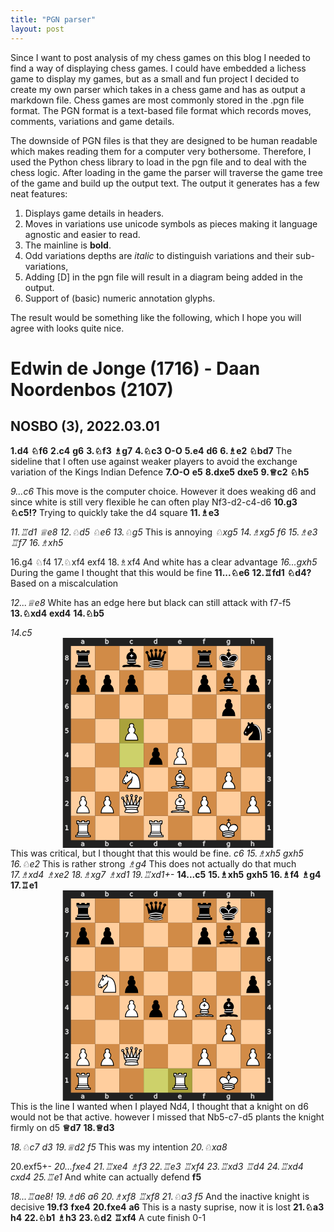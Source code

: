```yaml
---
title: "PGN parser"
layout: post
---
```


Since I want to post analysis of my chess games on this blog I needed to find a way of displaying chess games. I could have embedded a lichess game to display my games, but as a small and fun project I decided to create my own parser which takes in a chess game and has as output a markdown file. Chess games are most commonly stored in the .pgn file format. The PGN format is a text-based file format which records moves, comments, variations and game details.

The downside of PGN files is that they are designed to be human readable which makes reading them for a computer very bothersome. Therefore, I used the Python chess library to load in the pgn file and to deal with the chess logic. After loading in the game the parser will traverse the game tree of the game and build up the output text. The output it generates has a few neat features:
1. Displays game details in headers.
2. Moves in variations use unicode symbols as pieces making it language agnostic and easier to read.
3. The mainline is **bold**.
4. Odd variations depths are *italic* to distinguish variations and their sub-variations,
5. Adding \[D\] in the pgn file will result in a diagram being added in the output.
6. Support of (basic) numeric annotation glyphs.

The result would be something like the following, which I hope you will agree with looks quite nice.


# Edwin de Jonge (1716) - Daan Noordenbos (2107)
## NOSBO (3), 2022.03.01
**1.d4** **&#9816;f6** **2.c4** **g6** **3.&#9816;f3** **&#9815;g7** **4.&#9816;c3** **O-O** **5.e4** **d6** **6.&#9815;e2** **&#9816;bd7** The sideline that I often use against weaker players to avoid the exchange variation of the Kings Indian Defence **7.O-O** **e5** **8.dxe5** **dxe5** **9.&#9813;c2** **&#9816;h5** 

*9...c6* This move is the computer choice. However it does weaking d6 and since white is still very flexible he can often play Nf3-d2-c4-d6 
**10.g3** **&#9816;c5!?** Trying to quickly take the d4 square **11.&#9815;e3** 

*11.&#9814;d1* *&#9813;e8* *12.&#9816;d5* *&#9816;e6* *13.&#9816;g5* This is annoying *&#9816;xg5* *14.&#9815;xg5* *f6* *15.&#9815;e3* *&#9814;f7* *16.&#9815;xh5* 

16.g4 &#9816;f4 17.&#9816;xf4 exf4 18.&#9815;xf4 And white has a clear advantage 
*16...gxh5* During the game I thought that this would be fine 
**11...&#9816;e6** **12.&#9814;fd1** **&#9816;d4?** Based on a miscalculation 

*12...&#9813;e8* White has an edge here but black can still attack with f7-f5 
**13.&#9816;xd4** **exd4** **14.&#9816;b5** 

*14.c5* <svg baseProfile="tiny" version="1.2" viewBox="-97 0 584 390" xmlns="http://www.w3.org/2000/svg" xmlns:xlink="http://www.w3.org/1999/xlink"><defs><g class="white pawn" id="white-pawn"><path d="M22.5 9c-2.21 0-4 1.79-4 4 0 .89.29 1.71.78 2.38C17.33 16.5 16 18.59 16 21c0 2.03.94 3.84 2.41 5.03-3 1.06-7.41 5.55-7.41 13.47h23c0-7.92-4.41-12.41-7.41-13.47 1.47-1.19 2.41-3 2.41-5.03 0-2.41-1.33-4.5-3.28-5.62.49-.67.78-1.49.78-2.38 0-2.21-1.79-4-4-4z" fill="#fff" stroke="#000" stroke-linecap="round" stroke-width="1.5" /></g><g class="white knight" fill="none" fill-rule="evenodd" id="white-knight" stroke="#000" stroke-linecap="round" stroke-linejoin="round" stroke-width="1.5"><path d="M 22,10 C 32.5,11 38.5,18 38,39 L 15,39 C 15,30 25,32.5 23,18" style="fill:#ffffff; stroke:#000000;" /><path d="M 24,18 C 24.38,20.91 18.45,25.37 16,27 C 13,29 13.18,31.34 11,31 C 9.958,30.06 12.41,27.96 11,28 C 10,28 11.19,29.23 10,30 C 9,30 5.997,31 6,26 C 6,24 12,14 12,14 C 12,14 13.89,12.1 14,10.5 C 13.27,9.506 13.5,8.5 13.5,7.5 C 14.5,6.5 16.5,10 16.5,10 L 18.5,10 C 18.5,10 19.28,8.008 21,7 C 22,7 22,10 22,10" style="fill:#ffffff; stroke:#000000;" /><path d="M 9.5 25.5 A 0.5 0.5 0 1 1 8.5,25.5 A 0.5 0.5 0 1 1 9.5 25.5 z" style="fill:#000000; stroke:#000000;" /><path d="M 15 15.5 A 0.5 1.5 0 1 1 14,15.5 A 0.5 1.5 0 1 1 15 15.5 z" style="fill:#000000; stroke:#000000;" transform="matrix(0.866,0.5,-0.5,0.866,9.693,-5.173)" /></g><g class="white bishop" fill="none" fill-rule="evenodd" id="white-bishop" stroke="#000" stroke-linecap="round" stroke-linejoin="round" stroke-width="1.5"><g fill="#fff" stroke-linecap="butt"><path d="M9 36c3.39-.97 10.11.43 13.5-2 3.39 2.43 10.11 1.03 13.5 2 0 0 1.65.54 3 2-.68.97-1.65.99-3 .5-3.39-.97-10.11.46-13.5-1-3.39 1.46-10.11.03-13.5 1-1.354.49-2.323.47-3-.5 1.354-1.94 3-2 3-2zM15 32c2.5 2.5 12.5 2.5 15 0 .5-1.5 0-2 0-2 0-2.5-2.5-4-2.5-4 5.5-1.5 6-11.5-5-15.5-11 4-10.5 14-5 15.5 0 0-2.5 1.5-2.5 4 0 0-.5.5 0 2zM25 8a2.5 2.5 0 1 1-5 0 2.5 2.5 0 1 1 5 0z" /></g><path d="M17.5 26h10M15 30h15m-7.5-14.5v5M20 18h5" stroke-linejoin="miter" /></g><g class="white rook" fill="#fff" fill-rule="evenodd" id="white-rook" stroke="#000" stroke-linecap="round" stroke-linejoin="round" stroke-width="1.5"><path d="M9 39h27v-3H9v3zM12 36v-4h21v4H12zM11 14V9h4v2h5V9h5v2h5V9h4v5" stroke-linecap="butt" /><path d="M34 14l-3 3H14l-3-3" /><path d="M31 17v12.5H14V17" stroke-linecap="butt" stroke-linejoin="miter" /><path d="M31 29.5l1.5 2.5h-20l1.5-2.5" /><path d="M11 14h23" fill="none" stroke-linejoin="miter" /></g><g class="white queen" fill="#fff" fill-rule="evenodd" id="white-queen" stroke="#000" stroke-linecap="round" stroke-linejoin="round" stroke-width="1.5"><path d="M8 12a2 2 0 1 1-4 0 2 2 0 1 1 4 0zM24.5 7.5a2 2 0 1 1-4 0 2 2 0 1 1 4 0zM41 12a2 2 0 1 1-4 0 2 2 0 1 1 4 0zM16 8.5a2 2 0 1 1-4 0 2 2 0 1 1 4 0zM33 9a2 2 0 1 1-4 0 2 2 0 1 1 4 0z" /><path d="M9 26c8.5-1.5 21-1.5 27 0l2-12-7 11V11l-5.5 13.5-3-15-3 15-5.5-14V25L7 14l2 12zM9 26c0 2 1.5 2 2.5 4 1 1.5 1 1 .5 3.5-1.5 1-1.5 2.5-1.5 2.5-1.5 1.5.5 2.5.5 2.5 6.5 1 16.5 1 23 0 0 0 1.5-1 0-2.5 0 0 .5-1.5-1-2.5-.5-2.5-.5-2 .5-3.5 1-2 2.5-2 2.5-4-8.5-1.5-18.5-1.5-27 0z" stroke-linecap="butt" /><path d="M11.5 30c3.5-1 18.5-1 22 0M12 33.5c6-1 15-1 21 0" fill="none" /></g><g class="white king" fill="none" fill-rule="evenodd" id="white-king" stroke="#000" stroke-linecap="round" stroke-linejoin="round" stroke-width="1.5"><path d="M22.5 11.63V6M20 8h5" stroke-linejoin="miter" /><path d="M22.5 25s4.5-7.5 3-10.5c0 0-1-2.5-3-2.5s-3 2.5-3 2.5c-1.5 3 3 10.5 3 10.5" fill="#fff" stroke-linecap="butt" stroke-linejoin="miter" /><path d="M11.5 37c5.5 3.5 15.5 3.5 21 0v-7s9-4.5 6-10.5c-4-6.5-13.5-3.5-16 4V27v-3.5c-3.5-7.5-13-10.5-16-4-3 6 5 10 5 10V37z" fill="#fff" /><path d="M11.5 30c5.5-3 15.5-3 21 0m-21 3.5c5.5-3 15.5-3 21 0m-21 3.5c5.5-3 15.5-3 21 0" /></g><g class="black pawn" id="black-pawn"><path d="M22.5 9c-2.21 0-4 1.79-4 4 0 .89.29 1.71.78 2.38C17.33 16.5 16 18.59 16 21c0 2.03.94 3.84 2.41 5.03-3 1.06-7.41 5.55-7.41 13.47h23c0-7.92-4.41-12.41-7.41-13.47 1.47-1.19 2.41-3 2.41-5.03 0-2.41-1.33-4.5-3.28-5.62.49-.67.78-1.49.78-2.38 0-2.21-1.79-4-4-4z" stroke="#000" stroke-linecap="round" stroke-width="1.5" /></g><g class="black knight" fill="none" fill-rule="evenodd" id="black-knight" stroke="#000" stroke-linecap="round" stroke-linejoin="round" stroke-width="1.5"><path d="M 22,10 C 32.5,11 38.5,18 38,39 L 15,39 C 15,30 25,32.5 23,18" style="fill:#000000; stroke:#000000;" /><path d="M 24,18 C 24.38,20.91 18.45,25.37 16,27 C 13,29 13.18,31.34 11,31 C 9.958,30.06 12.41,27.96 11,28 C 10,28 11.19,29.23 10,30 C 9,30 5.997,31 6,26 C 6,24 12,14 12,14 C 12,14 13.89,12.1 14,10.5 C 13.27,9.506 13.5,8.5 13.5,7.5 C 14.5,6.5 16.5,10 16.5,10 L 18.5,10 C 18.5,10 19.28,8.008 21,7 C 22,7 22,10 22,10" style="fill:#000000; stroke:#000000;" /><path d="M 9.5 25.5 A 0.5 0.5 0 1 1 8.5,25.5 A 0.5 0.5 0 1 1 9.5 25.5 z" style="fill:#ececec; stroke:#ececec;" /><path d="M 15 15.5 A 0.5 1.5 0 1 1 14,15.5 A 0.5 1.5 0 1 1 15 15.5 z" style="fill:#ececec; stroke:#ececec;" transform="matrix(0.866,0.5,-0.5,0.866,9.693,-5.173)" /><path d="M 24.55,10.4 L 24.1,11.85 L 24.6,12 C 27.75,13 30.25,14.49 32.5,18.75 C 34.75,23.01 35.75,29.06 35.25,39 L 35.2,39.5 L 37.45,39.5 L 37.5,39 C 38,28.94 36.62,22.15 34.25,17.66 C 31.88,13.17 28.46,11.02 25.06,10.5 L 24.55,10.4 z " style="fill:#ececec; stroke:none;" /></g><g class="black bishop" fill="none" fill-rule="evenodd" id="black-bishop" stroke="#000" stroke-linecap="round" stroke-linejoin="round" stroke-width="1.5"><path d="M9 36c3.39-.97 10.11.43 13.5-2 3.39 2.43 10.11 1.03 13.5 2 0 0 1.65.54 3 2-.68.97-1.65.99-3 .5-3.39-.97-10.11.46-13.5-1-3.39 1.46-10.11.03-13.5 1-1.354.49-2.323.47-3-.5 1.354-1.94 3-2 3-2zm6-4c2.5 2.5 12.5 2.5 15 0 .5-1.5 0-2 0-2 0-2.5-2.5-4-2.5-4 5.5-1.5 6-11.5-5-15.5-11 4-10.5 14-5 15.5 0 0-2.5 1.5-2.5 4 0 0-.5.5 0 2zM25 8a2.5 2.5 0 1 1-5 0 2.5 2.5 0 1 1 5 0z" fill="#000" stroke-linecap="butt" /><path d="M17.5 26h10M15 30h15m-7.5-14.5v5M20 18h5" stroke="#fff" stroke-linejoin="miter" /></g><g class="black rook" fill="#000" fill-rule="evenodd" id="black-rook" stroke="#000" stroke-linecap="round" stroke-linejoin="round" stroke-width="1.5"><path d="M9 39h27v-3H9v3zM12.5 32l1.5-2.5h17l1.5 2.5h-20zM12 36v-4h21v4H12z" stroke-linecap="butt" /><path d="M14 29.5v-13h17v13H14z" stroke-linecap="butt" stroke-linejoin="miter" /><path d="M14 16.5L11 14h23l-3 2.5H14zM11 14V9h4v2h5V9h5v2h5V9h4v5H11z" stroke-linecap="butt" /><path d="M12 35.5h21M13 31.5h19M14 29.5h17M14 16.5h17M11 14h23" fill="none" stroke="#fff" stroke-linejoin="miter" stroke-width="1" /></g><g class="black queen" fill="#000" fill-rule="evenodd" id="black-queen" stroke="#000" stroke-linecap="round" stroke-linejoin="round" stroke-width="1.5"><g fill="#000" stroke="none"><circle cx="6" cy="12" r="2.75" /><circle cx="14" cy="9" r="2.75" /><circle cx="22.5" cy="8" r="2.75" /><circle cx="31" cy="9" r="2.75" /><circle cx="39" cy="12" r="2.75" /></g><path d="M9 26c8.5-1.5 21-1.5 27 0l2.5-12.5L31 25l-.3-14.1-5.2 13.6-3-14.5-3 14.5-5.2-13.6L14 25 6.5 13.5 9 26zM9 26c0 2 1.5 2 2.5 4 1 1.5 1 1 .5 3.5-1.5 1-1.5 2.5-1.5 2.5-1.5 1.5.5 2.5.5 2.5 6.5 1 16.5 1 23 0 0 0 1.5-1 0-2.5 0 0 .5-1.5-1-2.5-.5-2.5-.5-2 .5-3.5 1-2 2.5-2 2.5-4-8.5-1.5-18.5-1.5-27 0z" stroke-linecap="butt" /><path d="M11 38.5a35 35 1 0 0 23 0" fill="none" stroke-linecap="butt" /><path d="M11 29a35 35 1 0 1 23 0M12.5 31.5h20M11.5 34.5a35 35 1 0 0 22 0M10.5 37.5a35 35 1 0 0 24 0" fill="none" stroke="#fff" /></g><g class="black king" fill="none" fill-rule="evenodd" id="black-king" stroke="#000" stroke-linecap="round" stroke-linejoin="round" stroke-width="1.5"><path d="M22.5 11.63V6" stroke-linejoin="miter" /><path d="M22.5 25s4.5-7.5 3-10.5c0 0-1-2.5-3-2.5s-3 2.5-3 2.5c-1.5 3 3 10.5 3 10.5" fill="#000" stroke-linecap="butt" stroke-linejoin="miter" /><path d="M11.5 37c5.5 3.5 15.5 3.5 21 0v-7s9-4.5 6-10.5c-4-6.5-13.5-3.5-16 4V27v-3.5c-3.5-7.5-13-10.5-16-4-3 6 5 10 5 10V37z" fill="#000" /><path d="M20 8h5" stroke-linejoin="miter" /><path d="M32 29.5s8.5-4 6.03-9.65C34.15 14 25 18 22.5 24.5l.01 2.1-.01-2.1C20 18 9.906 14 6.997 19.85c-2.497 5.65 4.853 9 4.853 9M11.5 30c5.5-3 15.5-3 21 0m-21 3.5c5.5-3 15.5-3 21 0m-21 3.5c5.5-3 15.5-3 21 0" stroke="#fff" /></g></defs><rect fill="#212121" height="390" width="390" x="0" y="0" /><g fill="#e5e5e5" stroke="#e5e5e5" transform="translate(20, 0) scale(0.75, 0.75)"><path d="M23.328 10.016q-1.742 0-2.414.398-.672.398-.672 1.36 0 .765.5 1.218.508.445 1.375.445 1.196 0 1.914-.843.727-.852.727-2.258v-.32zm2.867-.594v4.992h-1.437v-1.328q-.492.797-1.227 1.18-.734.375-1.797.375-1.343 0-2.14-.75-.79-.758-.79-2.024 0-1.476.985-2.226.992-.75 2.953-.75h2.016V8.75q0-.992-.656-1.531-.649-.547-1.829-.547-.75 0-1.46.18-.711.18-1.368.539V6.062q.79-.304 1.532-.453.742-.156 1.445-.156 1.898 0 2.836.984.937.985.937 2.985z" /></g><g fill="#e5e5e5" stroke="#e5e5e5" transform="translate(20, 375) scale(0.75, 0.75)"><path d="M23.328 10.016q-1.742 0-2.414.398-.672.398-.672 1.36 0 .765.5 1.218.508.445 1.375.445 1.196 0 1.914-.843.727-.852.727-2.258v-.32zm2.867-.594v4.992h-1.437v-1.328q-.492.797-1.227 1.18-.734.375-1.797.375-1.343 0-2.14-.75-.79-.758-.79-2.024 0-1.476.985-2.226.992-.75 2.953-.75h2.016V8.75q0-.992-.656-1.531-.649-.547-1.829-.547-.75 0-1.46.18-.711.18-1.368.539V6.062q.79-.304 1.532-.453.742-.156 1.445-.156 1.898 0 2.836.984.937.985.937 2.985z" /></g><g fill="#e5e5e5" stroke="#e5e5e5" transform="translate(65, 0) scale(0.75, 0.75)"><path d="M24.922 10.047q0-1.586-.656-2.485-.649-.906-1.79-.906-1.14 0-1.796.906-.649.899-.649 2.485 0 1.586.649 2.492.656.898 1.797.898 1.14 0 1.789-.898.656-.906.656-2.492zm-4.89-3.055q.452-.781 1.14-1.156.695-.383 1.656-.383 1.594 0 2.586 1.266 1 1.265 1 3.328 0 2.062-1 3.328-.992 1.266-2.586 1.266-.96 0-1.656-.375-.688-.383-1.14-1.164v1.312h-1.446V2.258h1.445z" /></g><g fill="#e5e5e5" stroke="#e5e5e5" transform="translate(65, 375) scale(0.75, 0.75)"><path d="M24.922 10.047q0-1.586-.656-2.485-.649-.906-1.79-.906-1.14 0-1.796.906-.649.899-.649 2.485 0 1.586.649 2.492.656.898 1.797.898 1.14 0 1.789-.898.656-.906.656-2.492zm-4.89-3.055q.452-.781 1.14-1.156.695-.383 1.656-.383 1.594 0 2.586 1.266 1 1.265 1 3.328 0 2.062-1 3.328-.992 1.266-2.586 1.266-.96 0-1.656-.375-.688-.383-1.14-1.164v1.312h-1.446V2.258h1.445z" /></g><g fill="#e5e5e5" stroke="#e5e5e5" transform="translate(110, 0) scale(0.75, 0.75)"><path d="M25.96 6v1.344q-.608-.336-1.226-.5-.609-.172-1.234-.172-1.398 0-2.172.89-.773.883-.773 2.485 0 1.601.773 2.492.774.883 2.172.883.625 0 1.234-.164.618-.172 1.227-.508v1.328q-.602.281-1.25.422-.64.14-1.367.14-1.977 0-3.14-1.242-1.165-1.242-1.165-3.351 0-2.14 1.172-3.367 1.18-1.227 3.227-1.227.664 0 1.296.14.633.134 1.227.407z" /></g><g fill="#e5e5e5" stroke="#e5e5e5" transform="translate(110, 375) scale(0.75, 0.75)"><path d="M25.96 6v1.344q-.608-.336-1.226-.5-.609-.172-1.234-.172-1.398 0-2.172.89-.773.883-.773 2.485 0 1.601.773 2.492.774.883 2.172.883.625 0 1.234-.164.618-.172 1.227-.508v1.328q-.602.281-1.25.422-.64.14-1.367.14-1.977 0-3.14-1.242-1.165-1.242-1.165-3.351 0-2.14 1.172-3.367 1.18-1.227 3.227-1.227.664 0 1.296.14.633.134 1.227.407z" /></g><g fill="#e5e5e5" stroke="#e5e5e5" transform="translate(155, 0) scale(0.75, 0.75)"><path d="M24.973 6.992V2.258h1.437v12.156h-1.437v-1.312q-.453.78-1.149 1.164-.687.375-1.656.375-1.586 0-2.586-1.266-.992-1.266-.992-3.328 0-2.063.992-3.328 1-1.266 2.586-1.266.969 0 1.656.383.696.375 1.149 1.156zm-4.899 3.055q0 1.586.649 2.492.656.898 1.797.898 1.14 0 1.796-.898.657-.906.657-2.492 0-1.586-.657-2.485-.656-.906-1.796-.906-1.141 0-1.797.906-.649.899-.649 2.485z" /></g><g fill="#e5e5e5" stroke="#e5e5e5" transform="translate(155, 375) scale(0.75, 0.75)"><path d="M24.973 6.992V2.258h1.437v12.156h-1.437v-1.312q-.453.78-1.149 1.164-.687.375-1.656.375-1.586 0-2.586-1.266-.992-1.266-.992-3.328 0-2.063.992-3.328 1-1.266 2.586-1.266.969 0 1.656.383.696.375 1.149 1.156zm-4.899 3.055q0 1.586.649 2.492.656.898 1.797.898 1.14 0 1.796-.898.657-.906.657-2.492 0-1.586-.657-2.485-.656-.906-1.796-.906-1.141 0-1.797.906-.649.899-.649 2.485z" /></g><g fill="#e5e5e5" stroke="#e5e5e5" transform="translate(200, 0) scale(0.75, 0.75)"><path d="M26.555 9.68v.703h-6.61q.094 1.484.89 2.265.806.774 2.235.774.828 0 1.602-.203.781-.203 1.547-.61v1.36q-.774.328-1.586.5-.813.172-1.649.172-2.093 0-3.32-1.22-1.219-1.218-1.219-3.296 0-2.148 1.157-3.406 1.164-1.266 3.132-1.266 1.766 0 2.79 1.14 1.03 1.134 1.03 3.087zm-1.438-.422q-.015-1.18-.664-1.883-.64-.703-1.703-.703-1.203 0-1.93.68-.718.68-.828 1.914z" /></g><g fill="#e5e5e5" stroke="#e5e5e5" transform="translate(200, 375) scale(0.75, 0.75)"><path d="M26.555 9.68v.703h-6.61q.094 1.484.89 2.265.806.774 2.235.774.828 0 1.602-.203.781-.203 1.547-.61v1.36q-.774.328-1.586.5-.813.172-1.649.172-2.093 0-3.32-1.22-1.219-1.218-1.219-3.296 0-2.148 1.157-3.406 1.164-1.266 3.132-1.266 1.766 0 2.79 1.14 1.03 1.134 1.03 3.087zm-1.438-.422q-.015-1.18-.664-1.883-.64-.703-1.703-.703-1.203 0-1.93.68-.718.68-.828 1.914z" /></g><g fill="#e5e5e5" stroke="#e5e5e5" transform="translate(245, 0) scale(0.75, 0.75)"><path d="M25.285 2.258v1.195H23.91q-.773 0-1.078.313-.297.312-.297 1.125v.773h2.367v1.117h-2.367v7.633H21.09V6.781h-1.375V5.664h1.375v-.61q0-1.46.68-2.124.68-.672 2.156-.672z" /></g><g fill="#e5e5e5" stroke="#e5e5e5" transform="translate(245, 375) scale(0.75, 0.75)"><path d="M25.285 2.258v1.195H23.91q-.773 0-1.078.313-.297.312-.297 1.125v.773h2.367v1.117h-2.367v7.633H21.09V6.781h-1.375V5.664h1.375v-.61q0-1.46.68-2.124.68-.672 2.156-.672z" /></g><g fill="#e5e5e5" stroke="#e5e5e5" transform="translate(290, 0) scale(0.75, 0.75)"><path d="M24.973 9.937q0-1.562-.649-2.421-.64-.86-1.804-.86-1.157 0-1.805.86-.64.859-.64 2.421 0 1.555.64 2.415.648.859 1.805.859 1.164 0 1.804-.86.649-.859.649-2.414zm1.437 3.391q0 2.234-.992 3.32-.992 1.094-3.04 1.094-.757 0-1.429-.117-.672-.11-1.304-.344v-1.398q.632.344 1.25.508.617.164 1.257.164 1.414 0 2.118-.743.703-.734.703-2.226v-.711q-.446.773-1.141 1.156-.695.383-1.664.383-1.61 0-2.594-1.227-.984-1.226-.984-3.25 0-2.03.984-3.257.985-1.227 2.594-1.227.969 0 1.664.383t1.14 1.156V5.664h1.438z" /></g><g fill="#e5e5e5" stroke="#e5e5e5" transform="translate(290, 375) scale(0.75, 0.75)"><path d="M24.973 9.937q0-1.562-.649-2.421-.64-.86-1.804-.86-1.157 0-1.805.86-.64.859-.64 2.421 0 1.555.64 2.415.648.859 1.805.859 1.164 0 1.804-.86.649-.859.649-2.414zm1.437 3.391q0 2.234-.992 3.32-.992 1.094-3.04 1.094-.757 0-1.429-.117-.672-.11-1.304-.344v-1.398q.632.344 1.25.508.617.164 1.257.164 1.414 0 2.118-.743.703-.734.703-2.226v-.711q-.446.773-1.141 1.156-.695.383-1.664.383-1.61 0-2.594-1.227-.984-1.226-.984-3.25 0-2.03.984-3.257.985-1.227 2.594-1.227.969 0 1.664.383t1.14 1.156V5.664h1.438z" /></g><g fill="#e5e5e5" stroke="#e5e5e5" transform="translate(335, 0) scale(0.75, 0.75)"><path d="M26.164 9.133v5.281h-1.437V9.18q0-1.243-.485-1.86-.484-.617-1.453-.617-1.164 0-1.836.742-.672.742-.672 2.024v4.945h-1.445V2.258h1.445v4.765q.516-.789 1.211-1.18.703-.39 1.617-.39 1.508 0 2.282.938.773.93.773 2.742z" /></g><g fill="#e5e5e5" stroke="#e5e5e5" transform="translate(335, 375) scale(0.75, 0.75)"><path d="M26.164 9.133v5.281h-1.437V9.18q0-1.243-.485-1.86-.484-.617-1.453-.617-1.164 0-1.836.742-.672.742-.672 2.024v4.945h-1.445V2.258h1.445v4.765q.516-.789 1.211-1.18.703-.39 1.617-.39 1.508 0 2.282.938.773.93.773 2.742z" /></g><g fill="#e5e5e5" stroke="#e5e5e5" transform="translate(0, 335) scale(0.75, 0.75)"><path d="M6.754 26.996h2.578v-8.898l-2.805.562v-1.437l2.79-.563h1.578v10.336h2.578v1.328h-6.72z" /></g><g fill="#e5e5e5" stroke="#e5e5e5" transform="translate(375, 335) scale(0.75, 0.75)"><path d="M6.754 26.996h2.578v-8.898l-2.805.562v-1.437l2.79-.563h1.578v10.336h2.578v1.328h-6.72z" /></g><g fill="#e5e5e5" stroke="#e5e5e5" transform="translate(0, 290) scale(0.75, 0.75)"><path d="M8.195 26.996h5.508v1.328H6.297v-1.328q.898-.93 2.445-2.492 1.555-1.57 1.953-2.024.758-.851 1.055-1.437.305-.594.305-1.164 0-.93-.657-1.516-.648-.586-1.695-.586-.742 0-1.57.258-.82.258-1.758.781v-1.593q.953-.383 1.781-.578.828-.196 1.516-.196 1.812 0 2.89.906 1.079.907 1.079 2.422 0 .72-.274 1.368-.265.64-.976 1.515-.196.227-1.243 1.313-1.046 1.078-2.953 3.023z" /></g><g fill="#e5e5e5" stroke="#e5e5e5" transform="translate(375, 290) scale(0.75, 0.75)"><path d="M8.195 26.996h5.508v1.328H6.297v-1.328q.898-.93 2.445-2.492 1.555-1.57 1.953-2.024.758-.851 1.055-1.437.305-.594.305-1.164 0-.93-.657-1.516-.648-.586-1.695-.586-.742 0-1.57.258-.82.258-1.758.781v-1.593q.953-.383 1.781-.578.828-.196 1.516-.196 1.812 0 2.89.906 1.079.907 1.079 2.422 0 .72-.274 1.368-.265.64-.976 1.515-.196.227-1.243 1.313-1.046 1.078-2.953 3.023z" /></g><g fill="#e5e5e5" stroke="#e5e5e5" transform="translate(0, 245) scale(0.75, 0.75)"><path d="M11.434 22.035q1.132.242 1.765 1.008.64.766.64 1.89 0 1.727-1.187 2.672-1.187.946-3.375.946-.734 0-1.515-.149-.774-.14-1.602-.43V26.45q.656.383 1.438.578.78.196 1.632.196 1.485 0 2.258-.586.782-.586.782-1.703 0-1.032-.727-1.61-.719-.586-2.008-.586h-1.36v-1.297h1.423q1.164 0 1.78-.46.618-.47.618-1.344 0-.899-.64-1.375-.633-.485-1.82-.485-.65 0-1.391.141-.743.14-1.633.437V16.95q.898-.25 1.68-.375.788-.125 1.484-.125 1.797 0 2.844.82 1.046.813 1.046 2.204 0 .968-.554 1.64-.555.664-1.578.922z" /></g><g fill="#e5e5e5" stroke="#e5e5e5" transform="translate(375, 245) scale(0.75, 0.75)"><path d="M11.434 22.035q1.132.242 1.765 1.008.64.766.64 1.89 0 1.727-1.187 2.672-1.187.946-3.375.946-.734 0-1.515-.149-.774-.14-1.602-.43V26.45q.656.383 1.438.578.78.196 1.632.196 1.485 0 2.258-.586.782-.586.782-1.703 0-1.032-.727-1.61-.719-.586-2.008-.586h-1.36v-1.297h1.423q1.164 0 1.78-.46.618-.47.618-1.344 0-.899-.64-1.375-.633-.485-1.82-.485-.65 0-1.391.141-.743.14-1.633.437V16.95q.898-.25 1.68-.375.788-.125 1.484-.125 1.797 0 2.844.82 1.046.813 1.046 2.204 0 .968-.554 1.64-.555.664-1.578.922z" /></g><g fill="#e5e5e5" stroke="#e5e5e5" transform="translate(0, 200) scale(0.75, 0.75)"><path d="M11.016 18.035L7.03 24.262h3.985zm-.414-1.375h1.984v7.602h1.664v1.312h-1.664v2.75h-1.57v-2.75H5.75v-1.523z" /></g><g fill="#e5e5e5" stroke="#e5e5e5" transform="translate(375, 200) scale(0.75, 0.75)"><path d="M11.016 18.035L7.03 24.262h3.985zm-.414-1.375h1.984v7.602h1.664v1.312h-1.664v2.75h-1.57v-2.75H5.75v-1.523z" /></g><g fill="#e5e5e5" stroke="#e5e5e5" transform="translate(0, 155) scale(0.75, 0.75)"><path d="M6.719 16.66h6.195v1.328h-4.75v2.86q.344-.118.688-.172.343-.063.687-.063 1.953 0 3.094 1.07 1.14 1.07 1.14 2.899 0 1.883-1.171 2.93-1.172 1.039-3.305 1.039-.735 0-1.5-.125-.758-.125-1.57-.375v-1.586q.703.383 1.453.57.75.188 1.586.188 1.351 0 2.14-.711.79-.711.79-1.93 0-1.219-.79-1.93-.789-.71-2.14-.71-.633 0-1.266.14-.625.14-1.281.438z" /></g><g fill="#e5e5e5" stroke="#e5e5e5" transform="translate(375, 155) scale(0.75, 0.75)"><path d="M6.719 16.66h6.195v1.328h-4.75v2.86q.344-.118.688-.172.343-.063.687-.063 1.953 0 3.094 1.07 1.14 1.07 1.14 2.899 0 1.883-1.171 2.93-1.172 1.039-3.305 1.039-.735 0-1.5-.125-.758-.125-1.57-.375v-1.586q.703.383 1.453.57.75.188 1.586.188 1.351 0 2.14-.711.79-.711.79-1.93 0-1.219-.79-1.93-.789-.71-2.14-.71-.633 0-1.266.14-.625.14-1.281.438z" /></g><g fill="#e5e5e5" stroke="#e5e5e5" transform="translate(0, 110) scale(0.75, 0.75)"><path d="M10.137 21.863q-1.063 0-1.688.727-.617.726-.617 1.992 0 1.258.617 1.992.625.727 1.688.727 1.062 0 1.68-.727.624-.734.624-1.992 0-1.266-.625-1.992-.617-.727-1.68-.727zm3.133-4.945v1.437q-.594-.28-1.204-.43-.601-.148-1.195-.148-1.562 0-2.39 1.055-.82 1.055-.938 3.188.46-.68 1.156-1.04.696-.367 1.531-.367 1.758 0 2.774 1.07 1.023 1.063 1.023 2.899 0 1.797-1.062 2.883-1.063 1.086-2.828 1.086-2.024 0-3.094-1.547-1.07-1.555-1.07-4.5 0-2.766 1.312-4.406 1.313-1.649 3.524-1.649.593 0 1.195.117.61.118 1.266.352z" /></g><g fill="#e5e5e5" stroke="#e5e5e5" transform="translate(375, 110) scale(0.75, 0.75)"><path d="M10.137 21.863q-1.063 0-1.688.727-.617.726-.617 1.992 0 1.258.617 1.992.625.727 1.688.727 1.062 0 1.68-.727.624-.734.624-1.992 0-1.266-.625-1.992-.617-.727-1.68-.727zm3.133-4.945v1.437q-.594-.28-1.204-.43-.601-.148-1.195-.148-1.562 0-2.39 1.055-.82 1.055-.938 3.188.46-.68 1.156-1.04.696-.367 1.531-.367 1.758 0 2.774 1.07 1.023 1.063 1.023 2.899 0 1.797-1.062 2.883-1.063 1.086-2.828 1.086-2.024 0-3.094-1.547-1.07-1.555-1.07-4.5 0-2.766 1.312-4.406 1.313-1.649 3.524-1.649.593 0 1.195.117.61.118 1.266.352z" /></g><g fill="#e5e5e5" stroke="#e5e5e5" transform="translate(0, 65) scale(0.75, 0.75)"><path d="M6.25 16.66h7.5v.672L9.516 28.324H7.867l3.985-10.336H6.25z" /></g><g fill="#e5e5e5" stroke="#e5e5e5" transform="translate(375, 65) scale(0.75, 0.75)"><path d="M6.25 16.66h7.5v.672L9.516 28.324H7.867l3.985-10.336H6.25z" /></g><g fill="#e5e5e5" stroke="#e5e5e5" transform="translate(0, 20) scale(0.75, 0.75)"><path d="M10 22.785q-1.125 0-1.773.602-.641.601-.641 1.656t.64 1.656q.649.602 1.774.602t1.773-.602q.649-.61.649-1.656 0-1.055-.649-1.656-.64-.602-1.773-.602zm-1.578-.672q-1.016-.25-1.586-.945-.563-.695-.563-1.695 0-1.399.993-2.211 1-.813 2.734-.813 1.742 0 2.734.813.993.812.993 2.21 0 1-.57 1.696-.563.695-1.571.945 1.14.266 1.773 1.04.641.773.641 1.89 0 1.695-1.04 2.602-1.03.906-2.96.906t-2.969-.906Q6 26.738 6 25.043q0-1.117.64-1.89.641-.774 1.782-1.04zm-.578-2.492q0 .906.562 1.414.57.508 1.594.508 1.016 0 1.586-.508.578-.508.578-1.414 0-.906-.578-1.414-.57-.508-1.586-.508-1.023 0-1.594.508-.562.508-.562 1.414z" /></g><g fill="#e5e5e5" stroke="#e5e5e5" transform="translate(375, 20) scale(0.75, 0.75)"><path d="M10 22.785q-1.125 0-1.773.602-.641.601-.641 1.656t.64 1.656q.649.602 1.774.602t1.773-.602q.649-.61.649-1.656 0-1.055-.649-1.656-.64-.602-1.773-.602zm-1.578-.672q-1.016-.25-1.586-.945-.563-.695-.563-1.695 0-1.399.993-2.211 1-.813 2.734-.813 1.742 0 2.734.813.993.812.993 2.21 0 1-.57 1.696-.563.695-1.571.945 1.14.266 1.773 1.04.641.773.641 1.89 0 1.695-1.04 2.602-1.03.906-2.96.906t-2.969-.906Q6 26.738 6 25.043q0-1.117.64-1.89.641-.774 1.782-1.04zm-.578-2.492q0 .906.562 1.414.57.508 1.594.508 1.016 0 1.586-.508.578-.508.578-1.414 0-.906-.578-1.414-.57-.508-1.586-.508-1.023 0-1.594.508-.562.508-.562 1.414z" /></g><rect class="square dark a1" fill="#d18b47" height="45" stroke="none" width="45" x="15" y="330" /><rect class="square light b1" fill="#ffce9e" height="45" stroke="none" width="45" x="60" y="330" /><rect class="square dark c1" fill="#d18b47" height="45" stroke="none" width="45" x="105" y="330" /><rect class="square light d1" fill="#ffce9e" height="45" stroke="none" width="45" x="150" y="330" /><rect class="square dark e1" fill="#d18b47" height="45" stroke="none" width="45" x="195" y="330" /><rect class="square light f1" fill="#ffce9e" height="45" stroke="none" width="45" x="240" y="330" /><rect class="square dark g1" fill="#d18b47" height="45" stroke="none" width="45" x="285" y="330" /><rect class="square light h1" fill="#ffce9e" height="45" stroke="none" width="45" x="330" y="330" /><rect class="square light a2" fill="#ffce9e" height="45" stroke="none" width="45" x="15" y="285" /><rect class="square dark b2" fill="#d18b47" height="45" stroke="none" width="45" x="60" y="285" /><rect class="square light c2" fill="#ffce9e" height="45" stroke="none" width="45" x="105" y="285" /><rect class="square dark d2" fill="#d18b47" height="45" stroke="none" width="45" x="150" y="285" /><rect class="square light e2" fill="#ffce9e" height="45" stroke="none" width="45" x="195" y="285" /><rect class="square dark f2" fill="#d18b47" height="45" stroke="none" width="45" x="240" y="285" /><rect class="square light g2" fill="#ffce9e" height="45" stroke="none" width="45" x="285" y="285" /><rect class="square dark h2" fill="#d18b47" height="45" stroke="none" width="45" x="330" y="285" /><rect class="square dark a3" fill="#d18b47" height="45" stroke="none" width="45" x="15" y="240" /><rect class="square light b3" fill="#ffce9e" height="45" stroke="none" width="45" x="60" y="240" /><rect class="square dark c3" fill="#d18b47" height="45" stroke="none" width="45" x="105" y="240" /><rect class="square light d3" fill="#ffce9e" height="45" stroke="none" width="45" x="150" y="240" /><rect class="square dark e3" fill="#d18b47" height="45" stroke="none" width="45" x="195" y="240" /><rect class="square light f3" fill="#ffce9e" height="45" stroke="none" width="45" x="240" y="240" /><rect class="square dark g3" fill="#d18b47" height="45" stroke="none" width="45" x="285" y="240" /><rect class="square light h3" fill="#ffce9e" height="45" stroke="none" width="45" x="330" y="240" /><rect class="square light a4" fill="#ffce9e" height="45" stroke="none" width="45" x="15" y="195" /><rect class="square dark b4" fill="#d18b47" height="45" stroke="none" width="45" x="60" y="195" /><rect class="square light lastmove c4" fill="#cdd16a" height="45" stroke="none" width="45" x="105" y="195" /><rect class="square dark d4" fill="#d18b47" height="45" stroke="none" width="45" x="150" y="195" /><rect class="square light e4" fill="#ffce9e" height="45" stroke="none" width="45" x="195" y="195" /><rect class="square dark f4" fill="#d18b47" height="45" stroke="none" width="45" x="240" y="195" /><rect class="square light g4" fill="#ffce9e" height="45" stroke="none" width="45" x="285" y="195" /><rect class="square dark h4" fill="#d18b47" height="45" stroke="none" width="45" x="330" y="195" /><rect class="square dark a5" fill="#d18b47" height="45" stroke="none" width="45" x="15" y="150" /><rect class="square light b5" fill="#ffce9e" height="45" stroke="none" width="45" x="60" y="150" /><rect class="square dark lastmove c5" fill="#aaa23b" height="45" stroke="none" width="45" x="105" y="150" /><rect class="square light d5" fill="#ffce9e" height="45" stroke="none" width="45" x="150" y="150" /><rect class="square dark e5" fill="#d18b47" height="45" stroke="none" width="45" x="195" y="150" /><rect class="square light f5" fill="#ffce9e" height="45" stroke="none" width="45" x="240" y="150" /><rect class="square dark g5" fill="#d18b47" height="45" stroke="none" width="45" x="285" y="150" /><rect class="square light h5" fill="#ffce9e" height="45" stroke="none" width="45" x="330" y="150" /><rect class="square light a6" fill="#ffce9e" height="45" stroke="none" width="45" x="15" y="105" /><rect class="square dark b6" fill="#d18b47" height="45" stroke="none" width="45" x="60" y="105" /><rect class="square light c6" fill="#ffce9e" height="45" stroke="none" width="45" x="105" y="105" /><rect class="square dark d6" fill="#d18b47" height="45" stroke="none" width="45" x="150" y="105" /><rect class="square light e6" fill="#ffce9e" height="45" stroke="none" width="45" x="195" y="105" /><rect class="square dark f6" fill="#d18b47" height="45" stroke="none" width="45" x="240" y="105" /><rect class="square light g6" fill="#ffce9e" height="45" stroke="none" width="45" x="285" y="105" /><rect class="square dark h6" fill="#d18b47" height="45" stroke="none" width="45" x="330" y="105" /><rect class="square dark a7" fill="#d18b47" height="45" stroke="none" width="45" x="15" y="60" /><rect class="square light b7" fill="#ffce9e" height="45" stroke="none" width="45" x="60" y="60" /><rect class="square dark c7" fill="#d18b47" height="45" stroke="none" width="45" x="105" y="60" /><rect class="square light d7" fill="#ffce9e" height="45" stroke="none" width="45" x="150" y="60" /><rect class="square dark e7" fill="#d18b47" height="45" stroke="none" width="45" x="195" y="60" /><rect class="square light f7" fill="#ffce9e" height="45" stroke="none" width="45" x="240" y="60" /><rect class="square dark g7" fill="#d18b47" height="45" stroke="none" width="45" x="285" y="60" /><rect class="square light h7" fill="#ffce9e" height="45" stroke="none" width="45" x="330" y="60" /><rect class="square light a8" fill="#ffce9e" height="45" stroke="none" width="45" x="15" y="15" /><rect class="square dark b8" fill="#d18b47" height="45" stroke="none" width="45" x="60" y="15" /><rect class="square light c8" fill="#ffce9e" height="45" stroke="none" width="45" x="105" y="15" /><rect class="square dark d8" fill="#d18b47" height="45" stroke="none" width="45" x="150" y="15" /><rect class="square light e8" fill="#ffce9e" height="45" stroke="none" width="45" x="195" y="15" /><rect class="square dark f8" fill="#d18b47" height="45" stroke="none" width="45" x="240" y="15" /><rect class="square light g8" fill="#ffce9e" height="45" stroke="none" width="45" x="285" y="15" /><rect class="square dark h8" fill="#d18b47" height="45" stroke="none" width="45" x="330" y="15" /><use href="#white-rook" transform="translate(15, 330)" xlink:href="#white-rook" /><use href="#white-rook" transform="translate(150, 330)" xlink:href="#white-rook" /><use href="#white-king" transform="translate(285, 330)" xlink:href="#white-king" /><use href="#white-pawn" transform="translate(15, 285)" xlink:href="#white-pawn" /><use href="#white-pawn" transform="translate(60, 285)" xlink:href="#white-pawn" /><use href="#white-queen" transform="translate(105, 285)" xlink:href="#white-queen" /><use href="#white-bishop" transform="translate(195, 285)" xlink:href="#white-bishop" /><use href="#white-pawn" transform="translate(240, 285)" xlink:href="#white-pawn" /><use href="#white-pawn" transform="translate(330, 285)" xlink:href="#white-pawn" /><use href="#white-knight" transform="translate(105, 240)" xlink:href="#white-knight" /><use href="#white-bishop" transform="translate(195, 240)" xlink:href="#white-bishop" /><use href="#white-pawn" transform="translate(285, 240)" xlink:href="#white-pawn" /><use href="#black-pawn" transform="translate(150, 195)" xlink:href="#black-pawn" /><use href="#white-pawn" transform="translate(195, 195)" xlink:href="#white-pawn" /><use href="#white-pawn" transform="translate(105, 150)" xlink:href="#white-pawn" /><use href="#black-knight" transform="translate(330, 150)" xlink:href="#black-knight" /><use href="#black-pawn" transform="translate(285, 105)" xlink:href="#black-pawn" /><use href="#black-pawn" transform="translate(15, 60)" xlink:href="#black-pawn" /><use href="#black-pawn" transform="translate(60, 60)" xlink:href="#black-pawn" /><use href="#black-pawn" transform="translate(105, 60)" xlink:href="#black-pawn" /><use href="#black-pawn" transform="translate(240, 60)" xlink:href="#black-pawn" /><use href="#black-bishop" transform="translate(285, 60)" xlink:href="#black-bishop" /><use href="#black-pawn" transform="translate(330, 60)" xlink:href="#black-pawn" /><use href="#black-rook" transform="translate(15, 15)" xlink:href="#black-rook" /><use href="#black-bishop" transform="translate(105, 15)" xlink:href="#black-bishop" /><use href="#black-queen" transform="translate(150, 15)" xlink:href="#black-queen" /><use href="#black-rook" transform="translate(240, 15)" xlink:href="#black-rook" /><use href="#black-king" transform="translate(285, 15)" xlink:href="#black-king" /></svg> This was critical, but I thought that this would be fine. *c6* *15.&#9815;xh5* *gxh5* *16.&#9816;e2* This is rather strong *&#9815;g4* This does not actually do that much *17.&#9815;xd4* *&#9815;xe2* *18.&#9815;xg7* *&#9815;xd1* *19.&#9814;xd1+-* 
**14...c5** **15.&#9815;xh5** **gxh5** **16.&#9815;f4** **&#9815;g4** **17.&#9814;e1** <svg baseProfile="tiny" version="1.2" viewBox="-97 0 584 390" xmlns="http://www.w3.org/2000/svg" xmlns:xlink="http://www.w3.org/1999/xlink"><defs><g class="white pawn" id="white-pawn"><path d="M22.5 9c-2.21 0-4 1.79-4 4 0 .89.29 1.71.78 2.38C17.33 16.5 16 18.59 16 21c0 2.03.94 3.84 2.41 5.03-3 1.06-7.41 5.55-7.41 13.47h23c0-7.92-4.41-12.41-7.41-13.47 1.47-1.19 2.41-3 2.41-5.03 0-2.41-1.33-4.5-3.28-5.62.49-.67.78-1.49.78-2.38 0-2.21-1.79-4-4-4z" fill="#fff" stroke="#000" stroke-linecap="round" stroke-width="1.5" /></g><g class="white knight" fill="none" fill-rule="evenodd" id="white-knight" stroke="#000" stroke-linecap="round" stroke-linejoin="round" stroke-width="1.5"><path d="M 22,10 C 32.5,11 38.5,18 38,39 L 15,39 C 15,30 25,32.5 23,18" style="fill:#ffffff; stroke:#000000;" /><path d="M 24,18 C 24.38,20.91 18.45,25.37 16,27 C 13,29 13.18,31.34 11,31 C 9.958,30.06 12.41,27.96 11,28 C 10,28 11.19,29.23 10,30 C 9,30 5.997,31 6,26 C 6,24 12,14 12,14 C 12,14 13.89,12.1 14,10.5 C 13.27,9.506 13.5,8.5 13.5,7.5 C 14.5,6.5 16.5,10 16.5,10 L 18.5,10 C 18.5,10 19.28,8.008 21,7 C 22,7 22,10 22,10" style="fill:#ffffff; stroke:#000000;" /><path d="M 9.5 25.5 A 0.5 0.5 0 1 1 8.5,25.5 A 0.5 0.5 0 1 1 9.5 25.5 z" style="fill:#000000; stroke:#000000;" /><path d="M 15 15.5 A 0.5 1.5 0 1 1 14,15.5 A 0.5 1.5 0 1 1 15 15.5 z" style="fill:#000000; stroke:#000000;" transform="matrix(0.866,0.5,-0.5,0.866,9.693,-5.173)" /></g><g class="white bishop" fill="none" fill-rule="evenodd" id="white-bishop" stroke="#000" stroke-linecap="round" stroke-linejoin="round" stroke-width="1.5"><g fill="#fff" stroke-linecap="butt"><path d="M9 36c3.39-.97 10.11.43 13.5-2 3.39 2.43 10.11 1.03 13.5 2 0 0 1.65.54 3 2-.68.97-1.65.99-3 .5-3.39-.97-10.11.46-13.5-1-3.39 1.46-10.11.03-13.5 1-1.354.49-2.323.47-3-.5 1.354-1.94 3-2 3-2zM15 32c2.5 2.5 12.5 2.5 15 0 .5-1.5 0-2 0-2 0-2.5-2.5-4-2.5-4 5.5-1.5 6-11.5-5-15.5-11 4-10.5 14-5 15.5 0 0-2.5 1.5-2.5 4 0 0-.5.5 0 2zM25 8a2.5 2.5 0 1 1-5 0 2.5 2.5 0 1 1 5 0z" /></g><path d="M17.5 26h10M15 30h15m-7.5-14.5v5M20 18h5" stroke-linejoin="miter" /></g><g class="white rook" fill="#fff" fill-rule="evenodd" id="white-rook" stroke="#000" stroke-linecap="round" stroke-linejoin="round" stroke-width="1.5"><path d="M9 39h27v-3H9v3zM12 36v-4h21v4H12zM11 14V9h4v2h5V9h5v2h5V9h4v5" stroke-linecap="butt" /><path d="M34 14l-3 3H14l-3-3" /><path d="M31 17v12.5H14V17" stroke-linecap="butt" stroke-linejoin="miter" /><path d="M31 29.5l1.5 2.5h-20l1.5-2.5" /><path d="M11 14h23" fill="none" stroke-linejoin="miter" /></g><g class="white queen" fill="#fff" fill-rule="evenodd" id="white-queen" stroke="#000" stroke-linecap="round" stroke-linejoin="round" stroke-width="1.5"><path d="M8 12a2 2 0 1 1-4 0 2 2 0 1 1 4 0zM24.5 7.5a2 2 0 1 1-4 0 2 2 0 1 1 4 0zM41 12a2 2 0 1 1-4 0 2 2 0 1 1 4 0zM16 8.5a2 2 0 1 1-4 0 2 2 0 1 1 4 0zM33 9a2 2 0 1 1-4 0 2 2 0 1 1 4 0z" /><path d="M9 26c8.5-1.5 21-1.5 27 0l2-12-7 11V11l-5.5 13.5-3-15-3 15-5.5-14V25L7 14l2 12zM9 26c0 2 1.5 2 2.5 4 1 1.5 1 1 .5 3.5-1.5 1-1.5 2.5-1.5 2.5-1.5 1.5.5 2.5.5 2.5 6.5 1 16.5 1 23 0 0 0 1.5-1 0-2.5 0 0 .5-1.5-1-2.5-.5-2.5-.5-2 .5-3.5 1-2 2.5-2 2.5-4-8.5-1.5-18.5-1.5-27 0z" stroke-linecap="butt" /><path d="M11.5 30c3.5-1 18.5-1 22 0M12 33.5c6-1 15-1 21 0" fill="none" /></g><g class="white king" fill="none" fill-rule="evenodd" id="white-king" stroke="#000" stroke-linecap="round" stroke-linejoin="round" stroke-width="1.5"><path d="M22.5 11.63V6M20 8h5" stroke-linejoin="miter" /><path d="M22.5 25s4.5-7.5 3-10.5c0 0-1-2.5-3-2.5s-3 2.5-3 2.5c-1.5 3 3 10.5 3 10.5" fill="#fff" stroke-linecap="butt" stroke-linejoin="miter" /><path d="M11.5 37c5.5 3.5 15.5 3.5 21 0v-7s9-4.5 6-10.5c-4-6.5-13.5-3.5-16 4V27v-3.5c-3.5-7.5-13-10.5-16-4-3 6 5 10 5 10V37z" fill="#fff" /><path d="M11.5 30c5.5-3 15.5-3 21 0m-21 3.5c5.5-3 15.5-3 21 0m-21 3.5c5.5-3 15.5-3 21 0" /></g><g class="black pawn" id="black-pawn"><path d="M22.5 9c-2.21 0-4 1.79-4 4 0 .89.29 1.71.78 2.38C17.33 16.5 16 18.59 16 21c0 2.03.94 3.84 2.41 5.03-3 1.06-7.41 5.55-7.41 13.47h23c0-7.92-4.41-12.41-7.41-13.47 1.47-1.19 2.41-3 2.41-5.03 0-2.41-1.33-4.5-3.28-5.62.49-.67.78-1.49.78-2.38 0-2.21-1.79-4-4-4z" stroke="#000" stroke-linecap="round" stroke-width="1.5" /></g><g class="black bishop" fill="none" fill-rule="evenodd" id="black-bishop" stroke="#000" stroke-linecap="round" stroke-linejoin="round" stroke-width="1.5"><path d="M9 36c3.39-.97 10.11.43 13.5-2 3.39 2.43 10.11 1.03 13.5 2 0 0 1.65.54 3 2-.68.97-1.65.99-3 .5-3.39-.97-10.11.46-13.5-1-3.39 1.46-10.11.03-13.5 1-1.354.49-2.323.47-3-.5 1.354-1.94 3-2 3-2zm6-4c2.5 2.5 12.5 2.5 15 0 .5-1.5 0-2 0-2 0-2.5-2.5-4-2.5-4 5.5-1.5 6-11.5-5-15.5-11 4-10.5 14-5 15.5 0 0-2.5 1.5-2.5 4 0 0-.5.5 0 2zM25 8a2.5 2.5 0 1 1-5 0 2.5 2.5 0 1 1 5 0z" fill="#000" stroke-linecap="butt" /><path d="M17.5 26h10M15 30h15m-7.5-14.5v5M20 18h5" stroke="#fff" stroke-linejoin="miter" /></g><g class="black rook" fill="#000" fill-rule="evenodd" id="black-rook" stroke="#000" stroke-linecap="round" stroke-linejoin="round" stroke-width="1.5"><path d="M9 39h27v-3H9v3zM12.5 32l1.5-2.5h17l1.5 2.5h-20zM12 36v-4h21v4H12z" stroke-linecap="butt" /><path d="M14 29.5v-13h17v13H14z" stroke-linecap="butt" stroke-linejoin="miter" /><path d="M14 16.5L11 14h23l-3 2.5H14zM11 14V9h4v2h5V9h5v2h5V9h4v5H11z" stroke-linecap="butt" /><path d="M12 35.5h21M13 31.5h19M14 29.5h17M14 16.5h17M11 14h23" fill="none" stroke="#fff" stroke-linejoin="miter" stroke-width="1" /></g><g class="black queen" fill="#000" fill-rule="evenodd" id="black-queen" stroke="#000" stroke-linecap="round" stroke-linejoin="round" stroke-width="1.5"><g fill="#000" stroke="none"><circle cx="6" cy="12" r="2.75" /><circle cx="14" cy="9" r="2.75" /><circle cx="22.5" cy="8" r="2.75" /><circle cx="31" cy="9" r="2.75" /><circle cx="39" cy="12" r="2.75" /></g><path d="M9 26c8.5-1.5 21-1.5 27 0l2.5-12.5L31 25l-.3-14.1-5.2 13.6-3-14.5-3 14.5-5.2-13.6L14 25 6.5 13.5 9 26zM9 26c0 2 1.5 2 2.5 4 1 1.5 1 1 .5 3.5-1.5 1-1.5 2.5-1.5 2.5-1.5 1.5.5 2.5.5 2.5 6.5 1 16.5 1 23 0 0 0 1.5-1 0-2.5 0 0 .5-1.5-1-2.5-.5-2.5-.5-2 .5-3.5 1-2 2.5-2 2.5-4-8.5-1.5-18.5-1.5-27 0z" stroke-linecap="butt" /><path d="M11 38.5a35 35 1 0 0 23 0" fill="none" stroke-linecap="butt" /><path d="M11 29a35 35 1 0 1 23 0M12.5 31.5h20M11.5 34.5a35 35 1 0 0 22 0M10.5 37.5a35 35 1 0 0 24 0" fill="none" stroke="#fff" /></g><g class="black king" fill="none" fill-rule="evenodd" id="black-king" stroke="#000" stroke-linecap="round" stroke-linejoin="round" stroke-width="1.5"><path d="M22.5 11.63V6" stroke-linejoin="miter" /><path d="M22.5 25s4.5-7.5 3-10.5c0 0-1-2.5-3-2.5s-3 2.5-3 2.5c-1.5 3 3 10.5 3 10.5" fill="#000" stroke-linecap="butt" stroke-linejoin="miter" /><path d="M11.5 37c5.5 3.5 15.5 3.5 21 0v-7s9-4.5 6-10.5c-4-6.5-13.5-3.5-16 4V27v-3.5c-3.5-7.5-13-10.5-16-4-3 6 5 10 5 10V37z" fill="#000" /><path d="M20 8h5" stroke-linejoin="miter" /><path d="M32 29.5s8.5-4 6.03-9.65C34.15 14 25 18 22.5 24.5l.01 2.1-.01-2.1C20 18 9.906 14 6.997 19.85c-2.497 5.65 4.853 9 4.853 9M11.5 30c5.5-3 15.5-3 21 0m-21 3.5c5.5-3 15.5-3 21 0m-21 3.5c5.5-3 15.5-3 21 0" stroke="#fff" /></g></defs><rect fill="#212121" height="390" width="390" x="0" y="0" /><g fill="#e5e5e5" stroke="#e5e5e5" transform="translate(20, 0) scale(0.75, 0.75)"><path d="M23.328 10.016q-1.742 0-2.414.398-.672.398-.672 1.36 0 .765.5 1.218.508.445 1.375.445 1.196 0 1.914-.843.727-.852.727-2.258v-.32zm2.867-.594v4.992h-1.437v-1.328q-.492.797-1.227 1.18-.734.375-1.797.375-1.343 0-2.14-.75-.79-.758-.79-2.024 0-1.476.985-2.226.992-.75 2.953-.75h2.016V8.75q0-.992-.656-1.531-.649-.547-1.829-.547-.75 0-1.46.18-.711.18-1.368.539V6.062q.79-.304 1.532-.453.742-.156 1.445-.156 1.898 0 2.836.984.937.985.937 2.985z" /></g><g fill="#e5e5e5" stroke="#e5e5e5" transform="translate(20, 375) scale(0.75, 0.75)"><path d="M23.328 10.016q-1.742 0-2.414.398-.672.398-.672 1.36 0 .765.5 1.218.508.445 1.375.445 1.196 0 1.914-.843.727-.852.727-2.258v-.32zm2.867-.594v4.992h-1.437v-1.328q-.492.797-1.227 1.18-.734.375-1.797.375-1.343 0-2.14-.75-.79-.758-.79-2.024 0-1.476.985-2.226.992-.75 2.953-.75h2.016V8.75q0-.992-.656-1.531-.649-.547-1.829-.547-.75 0-1.46.18-.711.18-1.368.539V6.062q.79-.304 1.532-.453.742-.156 1.445-.156 1.898 0 2.836.984.937.985.937 2.985z" /></g><g fill="#e5e5e5" stroke="#e5e5e5" transform="translate(65, 0) scale(0.75, 0.75)"><path d="M24.922 10.047q0-1.586-.656-2.485-.649-.906-1.79-.906-1.14 0-1.796.906-.649.899-.649 2.485 0 1.586.649 2.492.656.898 1.797.898 1.14 0 1.789-.898.656-.906.656-2.492zm-4.89-3.055q.452-.781 1.14-1.156.695-.383 1.656-.383 1.594 0 2.586 1.266 1 1.265 1 3.328 0 2.062-1 3.328-.992 1.266-2.586 1.266-.96 0-1.656-.375-.688-.383-1.14-1.164v1.312h-1.446V2.258h1.445z" /></g><g fill="#e5e5e5" stroke="#e5e5e5" transform="translate(65, 375) scale(0.75, 0.75)"><path d="M24.922 10.047q0-1.586-.656-2.485-.649-.906-1.79-.906-1.14 0-1.796.906-.649.899-.649 2.485 0 1.586.649 2.492.656.898 1.797.898 1.14 0 1.789-.898.656-.906.656-2.492zm-4.89-3.055q.452-.781 1.14-1.156.695-.383 1.656-.383 1.594 0 2.586 1.266 1 1.265 1 3.328 0 2.062-1 3.328-.992 1.266-2.586 1.266-.96 0-1.656-.375-.688-.383-1.14-1.164v1.312h-1.446V2.258h1.445z" /></g><g fill="#e5e5e5" stroke="#e5e5e5" transform="translate(110, 0) scale(0.75, 0.75)"><path d="M25.96 6v1.344q-.608-.336-1.226-.5-.609-.172-1.234-.172-1.398 0-2.172.89-.773.883-.773 2.485 0 1.601.773 2.492.774.883 2.172.883.625 0 1.234-.164.618-.172 1.227-.508v1.328q-.602.281-1.25.422-.64.14-1.367.14-1.977 0-3.14-1.242-1.165-1.242-1.165-3.351 0-2.14 1.172-3.367 1.18-1.227 3.227-1.227.664 0 1.296.14.633.134 1.227.407z" /></g><g fill="#e5e5e5" stroke="#e5e5e5" transform="translate(110, 375) scale(0.75, 0.75)"><path d="M25.96 6v1.344q-.608-.336-1.226-.5-.609-.172-1.234-.172-1.398 0-2.172.89-.773.883-.773 2.485 0 1.601.773 2.492.774.883 2.172.883.625 0 1.234-.164.618-.172 1.227-.508v1.328q-.602.281-1.25.422-.64.14-1.367.14-1.977 0-3.14-1.242-1.165-1.242-1.165-3.351 0-2.14 1.172-3.367 1.18-1.227 3.227-1.227.664 0 1.296.14.633.134 1.227.407z" /></g><g fill="#e5e5e5" stroke="#e5e5e5" transform="translate(155, 0) scale(0.75, 0.75)"><path d="M24.973 6.992V2.258h1.437v12.156h-1.437v-1.312q-.453.78-1.149 1.164-.687.375-1.656.375-1.586 0-2.586-1.266-.992-1.266-.992-3.328 0-2.063.992-3.328 1-1.266 2.586-1.266.969 0 1.656.383.696.375 1.149 1.156zm-4.899 3.055q0 1.586.649 2.492.656.898 1.797.898 1.14 0 1.796-.898.657-.906.657-2.492 0-1.586-.657-2.485-.656-.906-1.796-.906-1.141 0-1.797.906-.649.899-.649 2.485z" /></g><g fill="#e5e5e5" stroke="#e5e5e5" transform="translate(155, 375) scale(0.75, 0.75)"><path d="M24.973 6.992V2.258h1.437v12.156h-1.437v-1.312q-.453.78-1.149 1.164-.687.375-1.656.375-1.586 0-2.586-1.266-.992-1.266-.992-3.328 0-2.063.992-3.328 1-1.266 2.586-1.266.969 0 1.656.383.696.375 1.149 1.156zm-4.899 3.055q0 1.586.649 2.492.656.898 1.797.898 1.14 0 1.796-.898.657-.906.657-2.492 0-1.586-.657-2.485-.656-.906-1.796-.906-1.141 0-1.797.906-.649.899-.649 2.485z" /></g><g fill="#e5e5e5" stroke="#e5e5e5" transform="translate(200, 0) scale(0.75, 0.75)"><path d="M26.555 9.68v.703h-6.61q.094 1.484.89 2.265.806.774 2.235.774.828 0 1.602-.203.781-.203 1.547-.61v1.36q-.774.328-1.586.5-.813.172-1.649.172-2.093 0-3.32-1.22-1.219-1.218-1.219-3.296 0-2.148 1.157-3.406 1.164-1.266 3.132-1.266 1.766 0 2.79 1.14 1.03 1.134 1.03 3.087zm-1.438-.422q-.015-1.18-.664-1.883-.64-.703-1.703-.703-1.203 0-1.93.68-.718.68-.828 1.914z" /></g><g fill="#e5e5e5" stroke="#e5e5e5" transform="translate(200, 375) scale(0.75, 0.75)"><path d="M26.555 9.68v.703h-6.61q.094 1.484.89 2.265.806.774 2.235.774.828 0 1.602-.203.781-.203 1.547-.61v1.36q-.774.328-1.586.5-.813.172-1.649.172-2.093 0-3.32-1.22-1.219-1.218-1.219-3.296 0-2.148 1.157-3.406 1.164-1.266 3.132-1.266 1.766 0 2.79 1.14 1.03 1.134 1.03 3.087zm-1.438-.422q-.015-1.18-.664-1.883-.64-.703-1.703-.703-1.203 0-1.93.68-.718.68-.828 1.914z" /></g><g fill="#e5e5e5" stroke="#e5e5e5" transform="translate(245, 0) scale(0.75, 0.75)"><path d="M25.285 2.258v1.195H23.91q-.773 0-1.078.313-.297.312-.297 1.125v.773h2.367v1.117h-2.367v7.633H21.09V6.781h-1.375V5.664h1.375v-.61q0-1.46.68-2.124.68-.672 2.156-.672z" /></g><g fill="#e5e5e5" stroke="#e5e5e5" transform="translate(245, 375) scale(0.75, 0.75)"><path d="M25.285 2.258v1.195H23.91q-.773 0-1.078.313-.297.312-.297 1.125v.773h2.367v1.117h-2.367v7.633H21.09V6.781h-1.375V5.664h1.375v-.61q0-1.46.68-2.124.68-.672 2.156-.672z" /></g><g fill="#e5e5e5" stroke="#e5e5e5" transform="translate(290, 0) scale(0.75, 0.75)"><path d="M24.973 9.937q0-1.562-.649-2.421-.64-.86-1.804-.86-1.157 0-1.805.86-.64.859-.64 2.421 0 1.555.64 2.415.648.859 1.805.859 1.164 0 1.804-.86.649-.859.649-2.414zm1.437 3.391q0 2.234-.992 3.32-.992 1.094-3.04 1.094-.757 0-1.429-.117-.672-.11-1.304-.344v-1.398q.632.344 1.25.508.617.164 1.257.164 1.414 0 2.118-.743.703-.734.703-2.226v-.711q-.446.773-1.141 1.156-.695.383-1.664.383-1.61 0-2.594-1.227-.984-1.226-.984-3.25 0-2.03.984-3.257.985-1.227 2.594-1.227.969 0 1.664.383t1.14 1.156V5.664h1.438z" /></g><g fill="#e5e5e5" stroke="#e5e5e5" transform="translate(290, 375) scale(0.75, 0.75)"><path d="M24.973 9.937q0-1.562-.649-2.421-.64-.86-1.804-.86-1.157 0-1.805.86-.64.859-.64 2.421 0 1.555.64 2.415.648.859 1.805.859 1.164 0 1.804-.86.649-.859.649-2.414zm1.437 3.391q0 2.234-.992 3.32-.992 1.094-3.04 1.094-.757 0-1.429-.117-.672-.11-1.304-.344v-1.398q.632.344 1.25.508.617.164 1.257.164 1.414 0 2.118-.743.703-.734.703-2.226v-.711q-.446.773-1.141 1.156-.695.383-1.664.383-1.61 0-2.594-1.227-.984-1.226-.984-3.25 0-2.03.984-3.257.985-1.227 2.594-1.227.969 0 1.664.383t1.14 1.156V5.664h1.438z" /></g><g fill="#e5e5e5" stroke="#e5e5e5" transform="translate(335, 0) scale(0.75, 0.75)"><path d="M26.164 9.133v5.281h-1.437V9.18q0-1.243-.485-1.86-.484-.617-1.453-.617-1.164 0-1.836.742-.672.742-.672 2.024v4.945h-1.445V2.258h1.445v4.765q.516-.789 1.211-1.18.703-.39 1.617-.39 1.508 0 2.282.938.773.93.773 2.742z" /></g><g fill="#e5e5e5" stroke="#e5e5e5" transform="translate(335, 375) scale(0.75, 0.75)"><path d="M26.164 9.133v5.281h-1.437V9.18q0-1.243-.485-1.86-.484-.617-1.453-.617-1.164 0-1.836.742-.672.742-.672 2.024v4.945h-1.445V2.258h1.445v4.765q.516-.789 1.211-1.18.703-.39 1.617-.39 1.508 0 2.282.938.773.93.773 2.742z" /></g><g fill="#e5e5e5" stroke="#e5e5e5" transform="translate(0, 335) scale(0.75, 0.75)"><path d="M6.754 26.996h2.578v-8.898l-2.805.562v-1.437l2.79-.563h1.578v10.336h2.578v1.328h-6.72z" /></g><g fill="#e5e5e5" stroke="#e5e5e5" transform="translate(375, 335) scale(0.75, 0.75)"><path d="M6.754 26.996h2.578v-8.898l-2.805.562v-1.437l2.79-.563h1.578v10.336h2.578v1.328h-6.72z" /></g><g fill="#e5e5e5" stroke="#e5e5e5" transform="translate(0, 290) scale(0.75, 0.75)"><path d="M8.195 26.996h5.508v1.328H6.297v-1.328q.898-.93 2.445-2.492 1.555-1.57 1.953-2.024.758-.851 1.055-1.437.305-.594.305-1.164 0-.93-.657-1.516-.648-.586-1.695-.586-.742 0-1.57.258-.82.258-1.758.781v-1.593q.953-.383 1.781-.578.828-.196 1.516-.196 1.812 0 2.89.906 1.079.907 1.079 2.422 0 .72-.274 1.368-.265.64-.976 1.515-.196.227-1.243 1.313-1.046 1.078-2.953 3.023z" /></g><g fill="#e5e5e5" stroke="#e5e5e5" transform="translate(375, 290) scale(0.75, 0.75)"><path d="M8.195 26.996h5.508v1.328H6.297v-1.328q.898-.93 2.445-2.492 1.555-1.57 1.953-2.024.758-.851 1.055-1.437.305-.594.305-1.164 0-.93-.657-1.516-.648-.586-1.695-.586-.742 0-1.57.258-.82.258-1.758.781v-1.593q.953-.383 1.781-.578.828-.196 1.516-.196 1.812 0 2.89.906 1.079.907 1.079 2.422 0 .72-.274 1.368-.265.64-.976 1.515-.196.227-1.243 1.313-1.046 1.078-2.953 3.023z" /></g><g fill="#e5e5e5" stroke="#e5e5e5" transform="translate(0, 245) scale(0.75, 0.75)"><path d="M11.434 22.035q1.132.242 1.765 1.008.64.766.64 1.89 0 1.727-1.187 2.672-1.187.946-3.375.946-.734 0-1.515-.149-.774-.14-1.602-.43V26.45q.656.383 1.438.578.78.196 1.632.196 1.485 0 2.258-.586.782-.586.782-1.703 0-1.032-.727-1.61-.719-.586-2.008-.586h-1.36v-1.297h1.423q1.164 0 1.78-.46.618-.47.618-1.344 0-.899-.64-1.375-.633-.485-1.82-.485-.65 0-1.391.141-.743.14-1.633.437V16.95q.898-.25 1.68-.375.788-.125 1.484-.125 1.797 0 2.844.82 1.046.813 1.046 2.204 0 .968-.554 1.64-.555.664-1.578.922z" /></g><g fill="#e5e5e5" stroke="#e5e5e5" transform="translate(375, 245) scale(0.75, 0.75)"><path d="M11.434 22.035q1.132.242 1.765 1.008.64.766.64 1.89 0 1.727-1.187 2.672-1.187.946-3.375.946-.734 0-1.515-.149-.774-.14-1.602-.43V26.45q.656.383 1.438.578.78.196 1.632.196 1.485 0 2.258-.586.782-.586.782-1.703 0-1.032-.727-1.61-.719-.586-2.008-.586h-1.36v-1.297h1.423q1.164 0 1.78-.46.618-.47.618-1.344 0-.899-.64-1.375-.633-.485-1.82-.485-.65 0-1.391.141-.743.14-1.633.437V16.95q.898-.25 1.68-.375.788-.125 1.484-.125 1.797 0 2.844.82 1.046.813 1.046 2.204 0 .968-.554 1.64-.555.664-1.578.922z" /></g><g fill="#e5e5e5" stroke="#e5e5e5" transform="translate(0, 200) scale(0.75, 0.75)"><path d="M11.016 18.035L7.03 24.262h3.985zm-.414-1.375h1.984v7.602h1.664v1.312h-1.664v2.75h-1.57v-2.75H5.75v-1.523z" /></g><g fill="#e5e5e5" stroke="#e5e5e5" transform="translate(375, 200) scale(0.75, 0.75)"><path d="M11.016 18.035L7.03 24.262h3.985zm-.414-1.375h1.984v7.602h1.664v1.312h-1.664v2.75h-1.57v-2.75H5.75v-1.523z" /></g><g fill="#e5e5e5" stroke="#e5e5e5" transform="translate(0, 155) scale(0.75, 0.75)"><path d="M6.719 16.66h6.195v1.328h-4.75v2.86q.344-.118.688-.172.343-.063.687-.063 1.953 0 3.094 1.07 1.14 1.07 1.14 2.899 0 1.883-1.171 2.93-1.172 1.039-3.305 1.039-.735 0-1.5-.125-.758-.125-1.57-.375v-1.586q.703.383 1.453.57.75.188 1.586.188 1.351 0 2.14-.711.79-.711.79-1.93 0-1.219-.79-1.93-.789-.71-2.14-.71-.633 0-1.266.14-.625.14-1.281.438z" /></g><g fill="#e5e5e5" stroke="#e5e5e5" transform="translate(375, 155) scale(0.75, 0.75)"><path d="M6.719 16.66h6.195v1.328h-4.75v2.86q.344-.118.688-.172.343-.063.687-.063 1.953 0 3.094 1.07 1.14 1.07 1.14 2.899 0 1.883-1.171 2.93-1.172 1.039-3.305 1.039-.735 0-1.5-.125-.758-.125-1.57-.375v-1.586q.703.383 1.453.57.75.188 1.586.188 1.351 0 2.14-.711.79-.711.79-1.93 0-1.219-.79-1.93-.789-.71-2.14-.71-.633 0-1.266.14-.625.14-1.281.438z" /></g><g fill="#e5e5e5" stroke="#e5e5e5" transform="translate(0, 110) scale(0.75, 0.75)"><path d="M10.137 21.863q-1.063 0-1.688.727-.617.726-.617 1.992 0 1.258.617 1.992.625.727 1.688.727 1.062 0 1.68-.727.624-.734.624-1.992 0-1.266-.625-1.992-.617-.727-1.68-.727zm3.133-4.945v1.437q-.594-.28-1.204-.43-.601-.148-1.195-.148-1.562 0-2.39 1.055-.82 1.055-.938 3.188.46-.68 1.156-1.04.696-.367 1.531-.367 1.758 0 2.774 1.07 1.023 1.063 1.023 2.899 0 1.797-1.062 2.883-1.063 1.086-2.828 1.086-2.024 0-3.094-1.547-1.07-1.555-1.07-4.5 0-2.766 1.312-4.406 1.313-1.649 3.524-1.649.593 0 1.195.117.61.118 1.266.352z" /></g><g fill="#e5e5e5" stroke="#e5e5e5" transform="translate(375, 110) scale(0.75, 0.75)"><path d="M10.137 21.863q-1.063 0-1.688.727-.617.726-.617 1.992 0 1.258.617 1.992.625.727 1.688.727 1.062 0 1.68-.727.624-.734.624-1.992 0-1.266-.625-1.992-.617-.727-1.68-.727zm3.133-4.945v1.437q-.594-.28-1.204-.43-.601-.148-1.195-.148-1.562 0-2.39 1.055-.82 1.055-.938 3.188.46-.68 1.156-1.04.696-.367 1.531-.367 1.758 0 2.774 1.07 1.023 1.063 1.023 2.899 0 1.797-1.062 2.883-1.063 1.086-2.828 1.086-2.024 0-3.094-1.547-1.07-1.555-1.07-4.5 0-2.766 1.312-4.406 1.313-1.649 3.524-1.649.593 0 1.195.117.61.118 1.266.352z" /></g><g fill="#e5e5e5" stroke="#e5e5e5" transform="translate(0, 65) scale(0.75, 0.75)"><path d="M6.25 16.66h7.5v.672L9.516 28.324H7.867l3.985-10.336H6.25z" /></g><g fill="#e5e5e5" stroke="#e5e5e5" transform="translate(375, 65) scale(0.75, 0.75)"><path d="M6.25 16.66h7.5v.672L9.516 28.324H7.867l3.985-10.336H6.25z" /></g><g fill="#e5e5e5" stroke="#e5e5e5" transform="translate(0, 20) scale(0.75, 0.75)"><path d="M10 22.785q-1.125 0-1.773.602-.641.601-.641 1.656t.64 1.656q.649.602 1.774.602t1.773-.602q.649-.61.649-1.656 0-1.055-.649-1.656-.64-.602-1.773-.602zm-1.578-.672q-1.016-.25-1.586-.945-.563-.695-.563-1.695 0-1.399.993-2.211 1-.813 2.734-.813 1.742 0 2.734.813.993.812.993 2.21 0 1-.57 1.696-.563.695-1.571.945 1.14.266 1.773 1.04.641.773.641 1.89 0 1.695-1.04 2.602-1.03.906-2.96.906t-2.969-.906Q6 26.738 6 25.043q0-1.117.64-1.89.641-.774 1.782-1.04zm-.578-2.492q0 .906.562 1.414.57.508 1.594.508 1.016 0 1.586-.508.578-.508.578-1.414 0-.906-.578-1.414-.57-.508-1.586-.508-1.023 0-1.594.508-.562.508-.562 1.414z" /></g><g fill="#e5e5e5" stroke="#e5e5e5" transform="translate(375, 20) scale(0.75, 0.75)"><path d="M10 22.785q-1.125 0-1.773.602-.641.601-.641 1.656t.64 1.656q.649.602 1.774.602t1.773-.602q.649-.61.649-1.656 0-1.055-.649-1.656-.64-.602-1.773-.602zm-1.578-.672q-1.016-.25-1.586-.945-.563-.695-.563-1.695 0-1.399.993-2.211 1-.813 2.734-.813 1.742 0 2.734.813.993.812.993 2.21 0 1-.57 1.696-.563.695-1.571.945 1.14.266 1.773 1.04.641.773.641 1.89 0 1.695-1.04 2.602-1.03.906-2.96.906t-2.969-.906Q6 26.738 6 25.043q0-1.117.64-1.89.641-.774 1.782-1.04zm-.578-2.492q0 .906.562 1.414.57.508 1.594.508 1.016 0 1.586-.508.578-.508.578-1.414 0-.906-.578-1.414-.57-.508-1.586-.508-1.023 0-1.594.508-.562.508-.562 1.414z" /></g><rect class="square dark a1" fill="#d18b47" height="45" stroke="none" width="45" x="15" y="330" /><rect class="square light b1" fill="#ffce9e" height="45" stroke="none" width="45" x="60" y="330" /><rect class="square dark c1" fill="#d18b47" height="45" stroke="none" width="45" x="105" y="330" /><rect class="square light lastmove d1" fill="#cdd16a" height="45" stroke="none" width="45" x="150" y="330" /><rect class="square dark lastmove e1" fill="#aaa23b" height="45" stroke="none" width="45" x="195" y="330" /><rect class="square light f1" fill="#ffce9e" height="45" stroke="none" width="45" x="240" y="330" /><rect class="square dark g1" fill="#d18b47" height="45" stroke="none" width="45" x="285" y="330" /><rect class="square light h1" fill="#ffce9e" height="45" stroke="none" width="45" x="330" y="330" /><rect class="square light a2" fill="#ffce9e" height="45" stroke="none" width="45" x="15" y="285" /><rect class="square dark b2" fill="#d18b47" height="45" stroke="none" width="45" x="60" y="285" /><rect class="square light c2" fill="#ffce9e" height="45" stroke="none" width="45" x="105" y="285" /><rect class="square dark d2" fill="#d18b47" height="45" stroke="none" width="45" x="150" y="285" /><rect class="square light e2" fill="#ffce9e" height="45" stroke="none" width="45" x="195" y="285" /><rect class="square dark f2" fill="#d18b47" height="45" stroke="none" width="45" x="240" y="285" /><rect class="square light g2" fill="#ffce9e" height="45" stroke="none" width="45" x="285" y="285" /><rect class="square dark h2" fill="#d18b47" height="45" stroke="none" width="45" x="330" y="285" /><rect class="square dark a3" fill="#d18b47" height="45" stroke="none" width="45" x="15" y="240" /><rect class="square light b3" fill="#ffce9e" height="45" stroke="none" width="45" x="60" y="240" /><rect class="square dark c3" fill="#d18b47" height="45" stroke="none" width="45" x="105" y="240" /><rect class="square light d3" fill="#ffce9e" height="45" stroke="none" width="45" x="150" y="240" /><rect class="square dark e3" fill="#d18b47" height="45" stroke="none" width="45" x="195" y="240" /><rect class="square light f3" fill="#ffce9e" height="45" stroke="none" width="45" x="240" y="240" /><rect class="square dark g3" fill="#d18b47" height="45" stroke="none" width="45" x="285" y="240" /><rect class="square light h3" fill="#ffce9e" height="45" stroke="none" width="45" x="330" y="240" /><rect class="square light a4" fill="#ffce9e" height="45" stroke="none" width="45" x="15" y="195" /><rect class="square dark b4" fill="#d18b47" height="45" stroke="none" width="45" x="60" y="195" /><rect class="square light c4" fill="#ffce9e" height="45" stroke="none" width="45" x="105" y="195" /><rect class="square dark d4" fill="#d18b47" height="45" stroke="none" width="45" x="150" y="195" /><rect class="square light e4" fill="#ffce9e" height="45" stroke="none" width="45" x="195" y="195" /><rect class="square dark f4" fill="#d18b47" height="45" stroke="none" width="45" x="240" y="195" /><rect class="square light g4" fill="#ffce9e" height="45" stroke="none" width="45" x="285" y="195" /><rect class="square dark h4" fill="#d18b47" height="45" stroke="none" width="45" x="330" y="195" /><rect class="square dark a5" fill="#d18b47" height="45" stroke="none" width="45" x="15" y="150" /><rect class="square light b5" fill="#ffce9e" height="45" stroke="none" width="45" x="60" y="150" /><rect class="square dark c5" fill="#d18b47" height="45" stroke="none" width="45" x="105" y="150" /><rect class="square light d5" fill="#ffce9e" height="45" stroke="none" width="45" x="150" y="150" /><rect class="square dark e5" fill="#d18b47" height="45" stroke="none" width="45" x="195" y="150" /><rect class="square light f5" fill="#ffce9e" height="45" stroke="none" width="45" x="240" y="150" /><rect class="square dark g5" fill="#d18b47" height="45" stroke="none" width="45" x="285" y="150" /><rect class="square light h5" fill="#ffce9e" height="45" stroke="none" width="45" x="330" y="150" /><rect class="square light a6" fill="#ffce9e" height="45" stroke="none" width="45" x="15" y="105" /><rect class="square dark b6" fill="#d18b47" height="45" stroke="none" width="45" x="60" y="105" /><rect class="square light c6" fill="#ffce9e" height="45" stroke="none" width="45" x="105" y="105" /><rect class="square dark d6" fill="#d18b47" height="45" stroke="none" width="45" x="150" y="105" /><rect class="square light e6" fill="#ffce9e" height="45" stroke="none" width="45" x="195" y="105" /><rect class="square dark f6" fill="#d18b47" height="45" stroke="none" width="45" x="240" y="105" /><rect class="square light g6" fill="#ffce9e" height="45" stroke="none" width="45" x="285" y="105" /><rect class="square dark h6" fill="#d18b47" height="45" stroke="none" width="45" x="330" y="105" /><rect class="square dark a7" fill="#d18b47" height="45" stroke="none" width="45" x="15" y="60" /><rect class="square light b7" fill="#ffce9e" height="45" stroke="none" width="45" x="60" y="60" /><rect class="square dark c7" fill="#d18b47" height="45" stroke="none" width="45" x="105" y="60" /><rect class="square light d7" fill="#ffce9e" height="45" stroke="none" width="45" x="150" y="60" /><rect class="square dark e7" fill="#d18b47" height="45" stroke="none" width="45" x="195" y="60" /><rect class="square light f7" fill="#ffce9e" height="45" stroke="none" width="45" x="240" y="60" /><rect class="square dark g7" fill="#d18b47" height="45" stroke="none" width="45" x="285" y="60" /><rect class="square light h7" fill="#ffce9e" height="45" stroke="none" width="45" x="330" y="60" /><rect class="square light a8" fill="#ffce9e" height="45" stroke="none" width="45" x="15" y="15" /><rect class="square dark b8" fill="#d18b47" height="45" stroke="none" width="45" x="60" y="15" /><rect class="square light c8" fill="#ffce9e" height="45" stroke="none" width="45" x="105" y="15" /><rect class="square dark d8" fill="#d18b47" height="45" stroke="none" width="45" x="150" y="15" /><rect class="square light e8" fill="#ffce9e" height="45" stroke="none" width="45" x="195" y="15" /><rect class="square dark f8" fill="#d18b47" height="45" stroke="none" width="45" x="240" y="15" /><rect class="square light g8" fill="#ffce9e" height="45" stroke="none" width="45" x="285" y="15" /><rect class="square dark h8" fill="#d18b47" height="45" stroke="none" width="45" x="330" y="15" /><use href="#white-rook" transform="translate(15, 330)" xlink:href="#white-rook" /><use href="#white-rook" transform="translate(195, 330)" xlink:href="#white-rook" /><use href="#white-king" transform="translate(285, 330)" xlink:href="#white-king" /><use href="#white-pawn" transform="translate(15, 285)" xlink:href="#white-pawn" /><use href="#white-pawn" transform="translate(60, 285)" xlink:href="#white-pawn" /><use href="#white-queen" transform="translate(105, 285)" xlink:href="#white-queen" /><use href="#white-pawn" transform="translate(240, 285)" xlink:href="#white-pawn" /><use href="#white-pawn" transform="translate(330, 285)" xlink:href="#white-pawn" /><use href="#white-pawn" transform="translate(285, 240)" xlink:href="#white-pawn" /><use href="#white-pawn" transform="translate(105, 195)" xlink:href="#white-pawn" /><use href="#black-pawn" transform="translate(150, 195)" xlink:href="#black-pawn" /><use href="#white-pawn" transform="translate(195, 195)" xlink:href="#white-pawn" /><use href="#white-bishop" transform="translate(240, 195)" xlink:href="#white-bishop" /><use href="#black-bishop" transform="translate(285, 195)" xlink:href="#black-bishop" /><use href="#white-knight" transform="translate(60, 150)" xlink:href="#white-knight" /><use href="#black-pawn" transform="translate(105, 150)" xlink:href="#black-pawn" /><use href="#black-pawn" transform="translate(330, 150)" xlink:href="#black-pawn" /><use href="#black-pawn" transform="translate(15, 60)" xlink:href="#black-pawn" /><use href="#black-pawn" transform="translate(60, 60)" xlink:href="#black-pawn" /><use href="#black-pawn" transform="translate(240, 60)" xlink:href="#black-pawn" /><use href="#black-bishop" transform="translate(285, 60)" xlink:href="#black-bishop" /><use href="#black-pawn" transform="translate(330, 60)" xlink:href="#black-pawn" /><use href="#black-rook" transform="translate(15, 15)" xlink:href="#black-rook" /><use href="#black-queen" transform="translate(150, 15)" xlink:href="#black-queen" /><use href="#black-rook" transform="translate(240, 15)" xlink:href="#black-rook" /><use href="#black-king" transform="translate(285, 15)" xlink:href="#black-king" /></svg> This is the line I wanted when I played Nd4, I thought that a knight on d6 would not be that active. however I missed that Nb5-c7-d5 plants the knight firmly on d5 **&#9813;d7** **18.&#9813;d3** 

*18.&#9816;c7* *d3* *19.&#9813;d2* *f5* This was my intention *20.&#9816;xa8* 

20.exf5+- 
*20...fxe4* *21.&#9814;xe4* *&#9815;f3* *22.&#9814;e3* *&#9814;xf4* *23.&#9814;xd3* *&#9814;d4* *24.&#9814;xd4* *cxd4* *25.&#9814;e1* And white can actually defend 
**f5** 

*18...&#9814;ae8!* *19.&#9815;d6* *a6* *20.&#9815;xf8* *&#9814;xf8* *21.&#9816;a3* *f5* And the inactive knight is decisive 
**19.f3** **fxe4** **20.fxe4** **a6** This is a nasty suprise, now it is lost **21.&#9816;a3** **h4** **22.&#9816;b1** **&#9815;h3** **23.&#9816;d2** **&#9814;xf4** A cute finish 
 0-1
